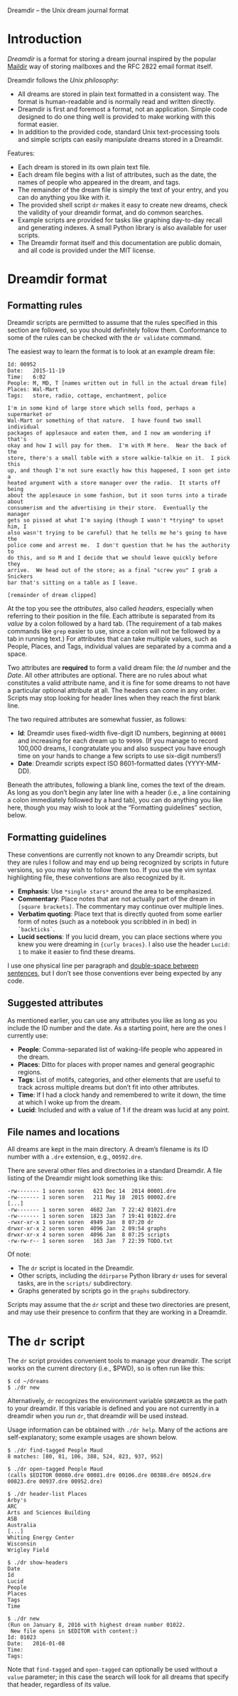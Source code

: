 Dreamdir – the Unix dream journal format

Introduction
============

*Dreamdir* is a format for storing a dream journal inspired by the popular [Maildir](https://en.wikipedia.org/wiki/Maildir) way of storing mailboxes and the RFC 2822 email format itself.

Dreamdir follows the *Unix philosophy*:

* All dreams are stored in plain text formatted in a consistent way. The format is human-readable and is normally read and written directly.
* Dreamdir is first and foremost a format, not an application. Simple code designed to do one thing well is provided to make working with this format easier.
* In addition to the provided code, standard Unix text-processing tools and simple scripts can easily manipulate dreams stored in a Dreamdir.

Features:

* Each dream is stored in its own plain text file.
* Each dream file begins with a list of attributes, such as the date, the names of people who appeared in the dream, and tags.
* The remainder of the dream file is simply the text of your entry, and you can do anything you like with it.
* The provided shell script `dr` makes it easy to create new dreams, check the validity of your dreamdir format, and do common searches.
* Example scripts are provided for tasks like graphing day-to-day recall and generating indexes. A small Python library is also available for user scripts.
* The Dreamdir format itself and this documentation are public domain, and all code is provided under the MIT license.


Dreamdir format
===============

Formatting rules
----------------

Dreamdir scripts are permitted to assume that the rules specified in this section are followed, so you should definitely follow them. Conformance to some of the rules can be checked with the `dr validate` command.

The easiest way to learn the format is to look at an example dream file:

    Id:	00952
    Date:	2015-11-19
    Time:	6:02
    People:	M, MD, T [names written out in full in the actual dream file]
    Places:	Wal-Mart
    Tags:	store, radio, cottage, enchantment, police

    I'm in some kind of large store which sells food, perhaps a supermarket or
    Wal-Mart or something of that nature.  I have found two small individual
    packages of applesauce and eaten them, and I now am wondering if that's
    okay and how I will pay for them.  I'm with M here.  Near the back of the
    store, there's a small table with a store walkie-talkie on it.  I pick this
    up, and though I'm not sure exactly how this happened, I soon get into a
    heated argument with a store manager over the radio.  It starts off being
    about the applesauce in some fashion, but it soon turns into a tirade about
    consumerism and the advertising in their store.  Eventually the manager
    gets so pissed at what I'm saying (though I wasn't *trying* to upset him, I
    also wasn't trying to be careful) that he tells me he's going to have the
    police come and arrest me.  I don't question that he has the authority to
    do this, and so M and I decide that we should leave quickly before they
    arrive.  We head out of the store; as a final "screw you" I grab a Snickers
    bar that's sitting on a table as I leave.

    [remainder of dream clipped]

At the top you see the *attributes*, also called *headers*, especially when referring to their position in the file. Each attribute is separated from its *value* by a colon followed by a hard tab. (The requirement of a tab makes commands like `grep` easier to use, since a colon will not be followed by a tab in running text.) For attributes that can take multiple values, such as People, Places, and Tags, individual values are separated by a comma and a space.

Two attributes are **required** to form a valid dream file: the *Id* number and the *Date*. All other attributes are optional. There are no rules about what constitutes a valid attribute name, and it is fine for some dreams to not have a particular optional attribute at all. The headers can come in any order. Scripts may stop looking for header lines when they reach the first blank line.

The two required attributes are somewhat fussier, as follows:

* **Id**: Dreamdir uses fixed-width five-digit ID numbers, beginning at `00001` and increasing for each dream up to `99999`. (If you manage to record 100,000 dreams, I congratulate you and also suspect you have enough time on your hands to change a few scripts to use six-digit numbers!)
* **Date**: Dreamdir scripts expect ISO 8601-formatted dates (YYYY-MM-DD).

Beneath the attributes, following a blank line, comes the text of the dream. As long as you don’t begin any later line with a header (i.e., a line containing a colon immediately followed by a hard tab), you can do anything you like here, though you may wish to look at the “Formatting guidelines” section, below.


Formatting guidelines
---------------------

These conventions are currently not known to any Dreamdir scripts, but they are rules I follow and may end up being recognized by scripts in future versions, so you may wish to follow them too. If you use the vim syntax highlighting file, these conventions are also recognized by it.

* **Emphasis**: Use `*single stars*` around the area to be emphasized.
* **Commentary**: Place notes that are not actually part of the dream in `[square brackets]`. The commentary may continue over multiple lines.
* **Verbatim quoting**: Place text that is directly quoted from some earlier form of notes (such as a notebook you scribbled in in bed) in `` `backticks` ``.
* **Lucid sections**: If you lucid dream, you can place sections where you knew you were dreaming in `{curly braces}`. I also use the header `Lucid:	1` to make it easier to find these dreams.

I use one physical line per paragraph and [double-space between sentences](http://stevelosh.com/blog/2012/10/why-i-two-space/), but I don’t see those conventions ever being expected by any code.

Suggested attributes
--------------------

As mentioned earlier, you can use any attributes you like as long as you include the ID number and the date. As a starting point, here are the ones I currently use:

* **People**: Comma-separated list of waking-life people who appeared in the dream.
* **Places**: Ditto for places with proper names and general geographic regions.
* **Tags**: List of motifs, categories, and other elements that are useful to track across multiple dreams but don’t fit into other attributes.
* **Time**: If I had a clock handy and remembered to write it down, the time at which I woke up from the dream.
* **Lucid**: Included and with a value of 1 if the dream was lucid at any point.


File names and locations
------------------------

All dreams are kept in the main directory. A dream’s filename is its ID number with a `.dre` extension, e.g., `00592.dre`.

There are several other files and directories in a standard Dreamdir. A file listing of the Dreamdir might look something like this:

    -rw------- 1 soren soren   623 Dec 14  2014 00001.dre
    -rw------- 1 soren soren   211 May 18  2015 00002.dre
    [...]
    -rw------- 1 soren soren  4682 Jan  7 22:42 01021.dre
    -rw------- 1 soren soren  1823 Jan  7 19:41 01022.dre
    -rwxr-xr-x 1 soren soren  4949 Jan  8 07:20 dr
    drwxr-xr-x 2 soren soren  4096 Jan  2 09:54 graphs
    drwxr-xr-x 4 soren soren  4096 Jan  8 07:25 scripts
    -rw-rw-r-- 1 soren soren   163 Jan  7 22:39 TODO.txt

Of note:

* The `dr` script is located in the Dreamdir.
* Other scripts, including the `ddirparse` Python library `dr` uses for several tasks, are in the `scripts/` subdirectory.
* Graphs generated by scripts go in the `graphs` subdirectory.

Scripts may assume that the `dr` script and these two directories are present, and may use their presence to confirm that they are working in a Dreamdir.


The `dr` script
===============

The `dr` script provides convenient tools to manage your dreamdir. The script works on the current directory (i.e., $PWD), so is often run like this:

    $ cd ~/dreams
    $ ./dr new

Alternatively, `dr` recognizes the environment variable `$DREAMDIR` as the path to your dreamdir. If this variable is defined and you are not currently in a dreamdir when you run `dr`, that dreamdir will be used instead.

Usage information can be obtained with `./dr help`. Many of the actions are self-explanatory; some example usages are shown below.

    $ ./dr find-tagged People Maud
    8 matches: [80, 81, 106, 388, 524, 823, 937, 952]

    $ ./dr open-tagged People Maud
    (calls $EDITOR 00080.dre 00081.dre 00106.dre 00388.dre 00524.dre 00823.dre 00937.dre 00952.dre)

    $ ./dr header-list Places
    Arby's
    ARC
    Arts and Sciences Building
    ASB
    Australia
    [...]
    Whiting Energy Center
    Wisconsin
    Wrigley Field

    $ ./dr show-headers
    Date
    Id
    Lucid
    People
    Places
    Tags
    Time

    $ ./dr new
    (Run on January 8, 2016 with highest dream number 01022.
     New file opens in $EDITOR with content:)
    Id:	01023
    Date:	2016-01-08
    Time:	
    Tags:	

Note that `find-tagged` and `open-tagged` can optionally be used without a `value` parameter; in this case the search will look for all dreams that specify that header, regardless of its value.
